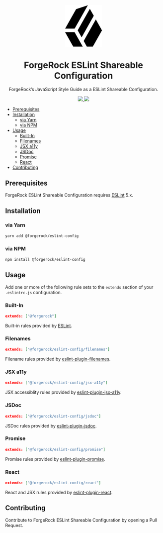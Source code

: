 <div align="center">
  <img width="120" src="logo.png">
  <h1>ForgeRock ESLint Shareable Configuration</h1>
  ForgeRock’s JavaScript Style Guide as a ESLint Shareable Configuration.
  <p>
  <div>
    <a href="https://www.npmjs.com/package/@forgerock/eslint-config">
      <img src="https://img.shields.io/npm/v/@forgerock/eslint-config.svg?style=flat-square">
    </a>
    <img src="https://img.shields.io/david/forgerock/eslint-config.svg?style=flat-square">
  </div>
</div>

- [Prerequisites](#prerequisites)
- [Installation](#installation)
  - [via Yarn](#via-yarn)
  - [via NPM](#via-npm)
- [Usage](#usage)
  - [Built-In](#built-in)
  - [Filenames](#filenames)
  - [JSX a11y](#jsx-a11y)
  - [JSDoc](#jsdoc)
  - [Promise](#promise)
  - [React](#react)
- [Contributing](#contributing)

## Prerequisites

ForgeRock ESLint Shareable Configuration requires [ESLint][eslint] 5.x.

## Installation

### via Yarn

```sh
yarn add @forgerock/eslint-config
```

### via NPM

```sh
npm install @forgerock/eslint-config
```

## Usage

Add one or more of the following rule sets to the `extends` section of your `.eslintrc.js` configuration.

### Built-In

```json
extends: ["@forgerock"]
```

Built-in rules provided by [ESLint][eslint-rules].

### Filenames

```json
extends: ["@forgerock/eslint-config/filenames"]
```

Filename rules provided by [eslint-plugin-filenames][eslint-plugin-filenames].

### JSX a11y

```json
extends: ["@forgerock/eslint-config/jsx-a11y"]
```

JSX accessiblity rules provided by [eslint-plugin-jsx-a11y][eslint-plugin-jsx-a11y].

### JSDoc

```json
extends: ["@forgerock/eslint-config/jsdoc"]
```

JSDoc rules provided by [eslint-plugin-jsdoc][eslint-plugin-jsdoc].

### Promise

```json
extends: ["@forgerock/eslint-config/promise"]
```

Promise rules provided by [eslint-plugin-promise][eslint-plugin-promise].

### React

```json
extends: ["@forgerock/eslint-config/react"]
```

React and JSX rules provided by [eslint-plugin-react][eslint-plugin-react].

## Contributing

Contribute to ForgeRock ESLint Shareable Configuration by opening a Pull Request.

[eslint-plugin-filenames]: https://github.com/selaux/eslint-plugin-filenames
[eslint-plugin-jsdoc]: https://github.com/gajus/eslint-plugin-jsdoc
[eslint-plugin-jsx-a11y]: https://github.com/evcohen/eslint-plugin-jsx-a11y
[eslint-plugin-promise]: https://github.com/xjamundx/eslint-plugin-promise
[eslint-plugin-react]: https://github.com/yannickcr/eslint-plugin-react
[eslint-rules]: http://eslint.org/docs/rules
[eslint]: http://eslint.org

